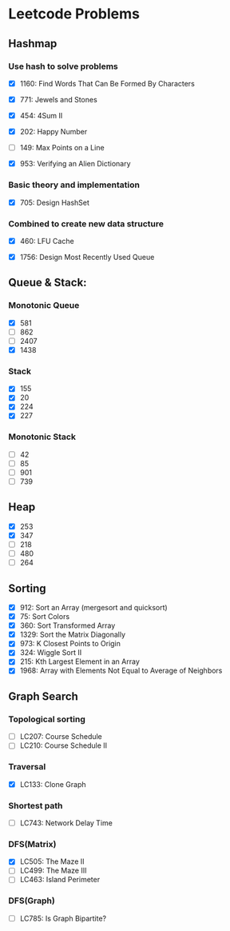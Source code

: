 # Leetcode Problems

## Hashmap
### Use hash to solve problems
- [x] 1160: Find Words That Can Be Formed By Characters
- [x] 771: Jewels and Stones
- [x] 454: 4Sum II
- [x] 202: Happy Number
- [ ] 149: Max Points on a Line
- [x] 953: Verifying an Alien Dictionary


### Basic theory and implementation
- [x] 705: Design HashSet

### Combined to create new data structure
- [x] 460: LFU Cache
- [x] 1756: Design Most Recently Used Queue


## Queue & Stack:
### Monotonic Queue
- [x] 581
- [ ] 862
- [ ] 2407
- [x] 1438

### Stack
- [x] 155
- [x] 20
- [x] 224
- [x] 227

### Monotonic Stack
- [ ] 42
- [ ] 85
- [ ] 901
- [ ] 739

## Heap
- [x] 253
- [x] 347
- [ ] 218
- [ ] 480
- [ ] 264

## Sorting
- [x] 912: Sort an Array (mergesort and quicksort)
- [x] 75: Sort Colors
- [x] 360: Sort Transformed Array
- [x] 1329: Sort the Matrix Diagonally
- [x] 973: K Closest Points to Origin
- [x] 324: Wiggle Sort II
- [x] 215: Kth Largest Element in an Array
- [x] 1968: Array with Elements Not Equal to Average of Neighbors

## Graph Search

### Topological sorting
- [ ] LC207: Course Schedule
- [ ] LC210: Course Schedule II

### Traversal
- [x] LC133: Clone Graph

### Shortest path
- [ ] LC743: Network Delay Time

### DFS(Matrix)
- [x] LC505: The Maze II
- [ ] LC499: The Maze III
- [ ] LC463: Island Perimeter

### DFS(Graph)
- [ ] LC785: Is Graph Bipartite?


